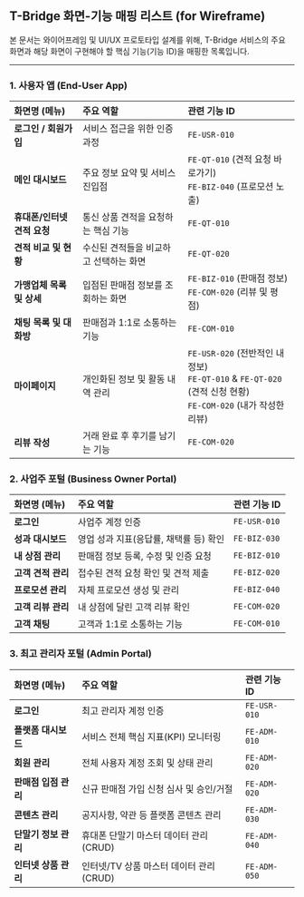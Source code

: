 ## T-Bridge 화면-기능 매핑 리스트 (for Wireframe)

본 문서는 와이어프레임 및 UI/UX 프로토타입 설계를 위해, T-Bridge 서비스의 주요 화면과 해당 화면이 구현해야 할 핵심 기능(기능 ID)을 매핑한 목록입니다.

---

### 1. 사용자 앱 (End-User App)

| 화면명 (메뉴) | 주요 역할 | 관련 기능 ID |
| :--- | :--- | :--- |
| **로그인 / 회원가입** | 서비스 접근을 위한 인증 과정 | `FE-USR-010` |
| **메인 대시보드** | 주요 정보 요약 및 서비스 진입점 | `FE-QT-010` (견적 요청 바로가기)<br>`FE-BIZ-040` (프로모션 노출) |
| **휴대폰/인터넷 견적 요청** | 통신 상품 견적을 요청하는 핵심 기능 | `FE-QT-010` |
| **견적 비교 및 현황** | 수신된 견적들을 비교하고 선택하는 화면 | `FE-QT-020` |
| **가맹업체 목록 및 상세** | 입점된 판매점 정보를 조회하는 화면 | `FE-BIZ-010` (판매점 정보)<br>`FE-COM-020` (리뷰 및 평점) |
| **채팅 목록 및 대화방** | 판매점과 1:1로 소통하는 기능 | `FE-COM-010` |
| **마이페이지** | 개인화된 정보 및 활동 내역 관리 | `FE-USR-020` (전반적인 내 정보)<br>`FE-QT-010` & `FE-QT-020` (견적 신청 현황)<br>`FE-COM-020` (내가 작성한 리뷰) |
| **리뷰 작성** | 거래 완료 후 후기를 남기는 기능 | `FE-COM-020` |

### 2. 사업주 포털 (Business Owner Portal)

| 화면명 (메뉴) | 주요 역할 | 관련 기능 ID |
| :--- | :--- | :--- |
| **로그인** | 사업주 계정 인증 | `FE-USR-010` |
| **성과 대시보드** | 영업 성과 지표(응답률, 채택률 등) 확인 | `FE-BIZ-030` |
| **내 상점 관리** | 판매점 정보 등록, 수정 및 인증 요청 | `FE-BIZ-010` |
| **고객 견적 관리** | 접수된 견적 요청 확인 및 견적 제출 | `FE-BIZ-020` |
| **프로모션 관리** | 자체 프로모션 생성 및 관리 | `FE-BIZ-040` |
| **고객 리뷰 관리** | 내 상점에 달린 고객 리뷰 확인 | `FE-COM-020` |
| **고객 채팅** | 고객과 1:1로 소통하는 기능 | `FE-COM-010` |

### 3. 최고 관리자 포털 (Admin Portal)

| 화면명 (메뉴) | 주요 역할 | 관련 기능 ID |
| :--- | :--- | :--- |
| **로그인** | 최고 관리자 계정 인증 | `FE-USR-010` |
| **플랫폼 대시보드** | 서비스 전체 핵심 지표(KPI) 모니터링 | `FE-ADM-010` |
| **회원 관리** | 전체 사용자 계정 조회 및 상태 관리 | `FE-ADM-020` |
| **판매점 입점 관리** | 신규 판매점 가입 신청 심사 및 승인/거절 | `FE-ADM-020` |
| **콘텐츠 관리** | 공지사항, 약관 등 플랫폼 콘텐츠 관리 | `FE-ADM-030` |
| **단말기 정보 관리** | 휴대폰 단말기 마스터 데이터 관리(CRUD) | `FE-ADM-040` |
| **인터넷 상품 관리** | 인터넷/TV 상품 마스터 데이터 관리(CRUD) | `FE-ADM-050` |